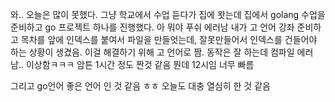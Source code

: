 와.. 오늘은 많이 못했다. 그냥 학교에서 수업 듣다가 집에 왓는데 집에서 golang 수업을 준비하고 go 프로젝트 하나를 진행했다. 아 뭐야 푸쉬 에러남 
내가 고 언어 강좌 준비하고 목차를 앞에 인덱스를 붙여서 파일을 만들엇는데, 잘못만들어서 인덱스를 건들어야 하는 상황이 생겼음.
이걸 해결하기 위해 고 언어로 짬. 동작은 잘 하는데 컴파일 에러 남.. 이상함ㅋㅋㅋ 암튼 1시간 정도 짠것 같음 뭔데 12시임  너무 빠름

그리고 go언어 좋은 언어 인 것 같음 ㅎㅎ 
오늘도 대충 열심히 한 것 같음